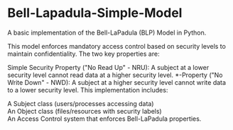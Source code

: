 # Bell-Lapadula-Simple-Model
A basic implementation of the Bell-LaPadula (BLP) Model in Python. 

This model enforces mandatory access control based on security levels to maintain confidentiality. The two key properties are:

Simple Security Property ("No Read Up" - NRU): A subject at a lower security level cannot read data at a higher security level.
*-Property ("No Write Down" - NWD): A subject at a higher security level cannot write data to a lower security level.
This implementation includes:

A Subject class (users/processes accessing data) </br>
An Object class (files/resources with security labels) </br>
An Access Control system that enforces Bell-LaPadula properties. </br>
